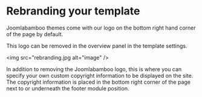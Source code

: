 Rebranding your template
======
 
 Joomlabamboo themes come with our logo on the bottom right hand corner of the page by default.
 
This logo can be removed in the overview panel in the template settings.

<img src="rebranding.jpg alt="image" />

In addition to removing the Joomlabamboo logo, this is where you can specify your own custom copyright information to be displayed on the site. The copyright information is placed in the bottom right corner of the page next to or underneath the footer module position.
